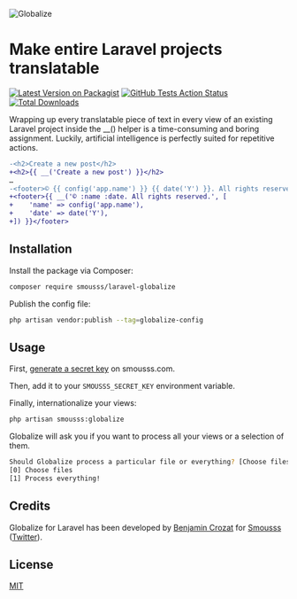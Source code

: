 ![Globalize](https://user-images.githubusercontent.com/3613731/233782928-31e9677d-4c0c-4726-923e-ce6a7086c85d.png)

# Make entire Laravel projects translatable

[![Latest Version on Packagist](https://img.shields.io/packagist/v/smousss/laravel-globalize.svg?style=flat-square)](https://packagist.org/packages/smousss/laravel-globalize)
[![GitHub Tests Action Status](https://img.shields.io/github/actions/workflow/status/smousss/laravel-globalize/run-tests.yml?branch=main&label=tests&style=flat-square)](https://github.com/smousss/laravel-globalize/actions?query=workflow%3Arun-tests+branch%3Amain)
[![Total Downloads](https://img.shields.io/packagist/dt/smousss/laravel-globalize.svg?style=flat-square)](https://packagist.org/packages/smousss/laravel-globalize)

Wrapping up every translatable piece of text in every view of an existing Laravel project inside the __() helper is a time-consuming and boring assignment. Luckily, artificial intelligence is perfectly suited for repetitive actions.

```diff
-<h2>Create a new post</h2>
+<h2>{{ __('Create a new post') }}</h2>
…
-<footer>© {{ config('app.name') }} {{ date('Y') }}. All rights reserved.</footer>
+<footer>{{ __('© :name :date. All rights reserved.', [
+    'name' => config('app.name'),
+    'date' => date('Y'),
+]) }}</footer>
```

## Installation

Install the package via Composer:

```bash
composer require smousss/laravel-globalize
```

Publish the config file:

```bash
php artisan vendor:publish --tag=globalize-config
```

## Usage

First, [generate a secret key](https://smousss.com/dashboard) on smousss.com.

Then, add it to your `SMOUSSS_SECRET_KEY` environment variable.

Finally, internationalize your views:

```bash
php artisan smousss:globalize
```

Globalize will ask you if you want to process all your views or a selection of them.

```bash
Should Globalize process a particular file or everything? [Choose files]:
[0] Choose files
[1] Process everything!
```

## Credits

Globalize for Laravel has been developed by [Benjamin Crozat](https://benjamincrozat.com) for [Smousss](https://smousss.com) ([Twitter](https://twitter.com/benjamincrozat)).

## License

[MIT](LICENSE.md)
